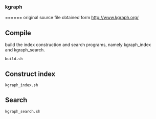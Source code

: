### kgraph
====== 
original source file obtained form http://www.kgraph.org/


## Compile 

build the index construction and search programs, namely kgraph_index and kgraph_search.

```
build.sh
```

## Construct index 

```
kgraph_index.sh
```

## Search 

```
kgraph_search.sh
```
